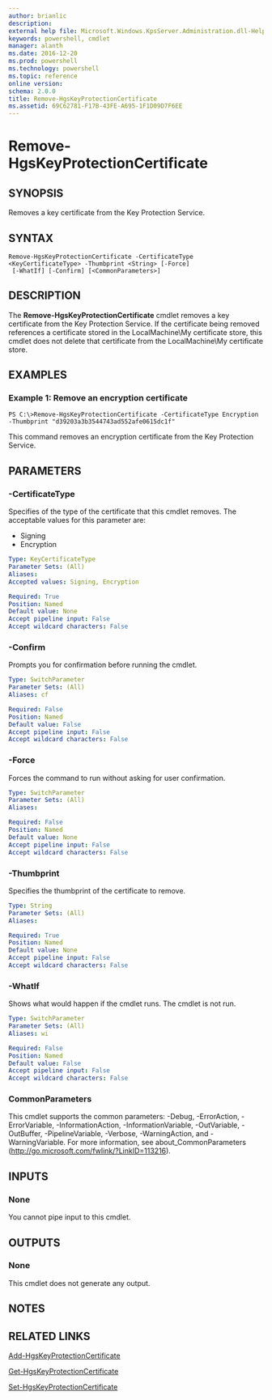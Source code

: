 ```yaml
---
author: brianlic
description: 
external help file: Microsoft.Windows.KpsServer.Administration.dll-Help.xml
keywords: powershell, cmdlet
manager: alanth
ms.date: 2016-12-20
ms.prod: powershell
ms.technology: powershell
ms.topic: reference
online version: 
schema: 2.0.0
title: Remove-HgsKeyProtectionCertificate
ms.assetid: 69C62781-F17B-43FE-A695-1F1D09D7F6EE
---
```


# Remove-HgsKeyProtectionCertificate

## SYNOPSIS
Removes a key certificate from the Key Protection Service.

## SYNTAX

```
Remove-HgsKeyProtectionCertificate -CertificateType <KeyCertificateType> -Thumbprint <String> [-Force]
 [-WhatIf] [-Confirm] [<CommonParameters>]
```

## DESCRIPTION
The **Remove-HgsKeyProtectionCertificate** cmdlet removes a key certificate from the Key Protection Service.
If the certificate being removed references a certificate stored in the LocalMachine\My certificate store, this cmdlet does not delete that certificate from the LocalMachine\My certificate store.

## EXAMPLES

### Example 1: Remove an encryption certificate
```
PS C:\>Remove-HgsKeyProtectionCertificate -CertificateType Encryption -Thumbprint "d39203a3b3544743ad552afe0615dc1f"
```

This command removes an encryption certificate from the Key Protection Service.

## PARAMETERS

### -CertificateType
Specifies of the type of the certificate that this cmdlet removes.
The acceptable values for this parameter are:

- Signing
- Encryption

```yaml
Type: KeyCertificateType
Parameter Sets: (All)
Aliases: 
Accepted values: Signing, Encryption

Required: True
Position: Named
Default value: None
Accept pipeline input: False
Accept wildcard characters: False
```

### -Confirm
Prompts you for confirmation before running the cmdlet.

```yaml
Type: SwitchParameter
Parameter Sets: (All)
Aliases: cf

Required: False
Position: Named
Default value: False
Accept pipeline input: False
Accept wildcard characters: False
```

### -Force
Forces the command to run without asking for user confirmation.

```yaml
Type: SwitchParameter
Parameter Sets: (All)
Aliases: 

Required: False
Position: Named
Default value: None
Accept pipeline input: False
Accept wildcard characters: False
```

### -Thumbprint
Specifies the thumbprint of the certificate to remove.

```yaml
Type: String
Parameter Sets: (All)
Aliases: 

Required: True
Position: Named
Default value: None
Accept pipeline input: False
Accept wildcard characters: False
```

### -WhatIf
Shows what would happen if the cmdlet runs.
The cmdlet is not run.

```yaml
Type: SwitchParameter
Parameter Sets: (All)
Aliases: wi

Required: False
Position: Named
Default value: False
Accept pipeline input: False
Accept wildcard characters: False
```

### CommonParameters
This cmdlet supports the common parameters: -Debug, -ErrorAction, -ErrorVariable, -InformationAction, -InformationVariable, -OutVariable, -OutBuffer, -PipelineVariable, -Verbose, -WarningAction, and -WarningVariable. For more information, see about_CommonParameters (http://go.microsoft.com/fwlink/?LinkID=113216).

## INPUTS

### None
You cannot pipe input to this cmdlet.

## OUTPUTS

### None
This cmdlet does not generate any output.

## NOTES

## RELATED LINKS

[Add-HgsKeyProtectionCertificate](./Add-HgsKeyProtectionCertificate.md)

[Get-HgsKeyProtectionCertificate](./Get-HgsKeyProtectionCertificate.md)

[Set-HgsKeyProtectionCertificate](./Set-HgsKeyProtectionCertificate.md)

